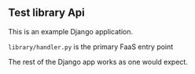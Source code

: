 Test library Api
---

This is an example Django application.

`library/handler.py` is the primary FaaS entry point

The rest of the Django app works as one would expect.
